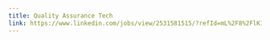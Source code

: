 ```yaml
---
title: Quality Assurance Tech
link: https://www.linkedin.com/jobs/view/2531581515/?refId=mL%2F8%2FlKIQ6ajQwTk3cAsoQ%3D%3D
---
```

